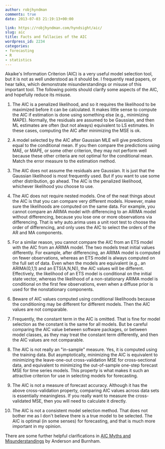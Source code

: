 ```yaml
---
author: robjhyndman
comments: true
date: 2013-07-03 21:19:13+00:00

link: https://robjhyndman.com/hyndsight/aic/
slug: aic
title: Facts and fallacies of the AIC
wordpress_id: 2234
categories:
- forecasting
- R
- statistics
---
```


Akaike's Information Criterion (AIC) is a very useful model selection tool, but it is not as well understood as it should be. I frequently read papers, or hear talks, which demonstrate misunderstandings or misuse of this important tool. The following points should clarify some aspects of the AIC, and hopefully reduce its misuse.<!-- more -->




    
  1. The AIC is a penalized likelihood, and so it requires the likelihood to be maximized before it can be calculated. It makes little sense to compute the AIC if estimation is done using something else (e.g., minimizing MAPE). Normally, the residuals are assumed to be Gaussian, and then ML estimates are often (but not always) equivalent to LS estimates. In these cases, computing the AIC after minimizing the MSE is ok.

    
  2. A model selected by the AIC after Gaussian MLE will give predictions equal to the conditional mean. If you then compare the predictions using MAE, or MAPE, or some other criterion, they may not perform well because these other criteria are not optimal for the conditional mean. Match the error measure to the estimation method.

    
  3. The AIC does not assume the residuals are Gaussian. It is just that the Gaussian likelihood is most frequently used. But if you want to use some other distribution, go ahead. The AIC is the penalized likelihood, whichever likelihood you choose to use.

    
  4. The AIC does not require nested models. One of the neat things about the AIC is that you can compare very different models. However, make sure the likelihoods are computed on the same data. For example, you cannot compare an ARIMA model with differencing to an ARIMA model without differencing, because you lose one or more observations via differencing. That is why auto.arima uses a unit root test to choose the order of differencing, and only uses the AIC to select the orders of the AR and MA components.

    
  5. For a similar reason, you cannot compare the AIC from an ETS model with the AIC from an ARIMA model. The two models treat initial values differently. For example, after differencing, an ARIMA model is computed on fewer observations, whereas an ETS model is always computed on the full set of data. Even when the models are equivalent (e.g., an ARIMA(0,1,1) and an ETS(A,N,N)), the AIC values will be different. Effectively, the likelihood of an ETS model is conditional on the initial state vector, whereas the likelihood of a non-stationary ARIMA model is conditional on the first few observations, even when a diffuse prior is used for the nonstationary components.

    
  6. Beware of AIC values computed using conditional likelihoods because the conditioning may be different for different models. Then the AIC values are not comparable.

    
  7. Frequently, the constant term in the AIC is omitted. That is fine for model selection as the constant is the same for all models. But be careful comparing the AIC value between software packages, or between model classes, as they may treat the constant term differently, and then the AIC values are not comparable.

    
  8. The AIC is not really an "in-sample" measure. Yes, it is computed using the training data. But asymptotically, minimizing the AIC is equivalent to minimizing the leave-one-out cross-validation MSE for cross-sectional data, and equivalent to minimizing the out-of-sample one-step forecast MSE for time series models. This property is what makes it such an attractive criterion for use in selecting models for forecasting.

    
  9. The AIC is not a measure of forecast accuracy. Although it has the above cross-validation property, comparing AIC values across data sets is essentially meaningless. If you really want to measure the cross-validated MSE, then you will need to calculate it directly.

    
  10. The AIC is not a consistent model selection method. That does not bother me as I don't believe there is a true model to be selected. The AIC is optimal (in some senses) for forecasting, and that is much more important in my opinion.



There are some further helpful clarifications in [AIC Myths and Misunderstandings](http://www.colostate.edu/depts/coopunit/pdfs/AIC%20Myths%20and%20Misunderstandings.pdf) by Anderson and Burnham.
